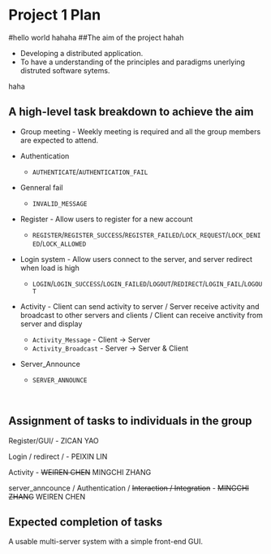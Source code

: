 # Project 1 Plan
#hello world hahaha
##The aim of the project
hahah
- Developing a distributed application.
- To have a understanding of the principles and paradigms unerlying distruted software sytems.

haha

## A high-level task breakdown to achieve the aim

- Group meeting - Weekly meeting is required and all the group members are expected to attend.

- Authentication

  - `AUTHENTICATE`/`AUTHENTICATION_FAIL`

- Genneral fail

  - `INVALID_MESSAGE`

- Register - Allow users to register for a new account

  - `REGISTER`/`REGISTER_SUCCESS`/`REGISTER_FAILED`/`LOCK_REQUEST`/`LOCK_DENIED`/`LOCK_ALLOWED`

- Login system - Allow users connect to the server, and server redirect when load is high

  - `LOGIN`/`LOGIN_SUCCESS`/`LOGIN_FAILED`/`LOGOUT`/`REDIRECT`/`LOGIN_FAIL`/`LOGOUT`

- Activity - Client can send activity to server / Server receive activity and broadcast to other servers and clients / Client can receive anctivity from server and display

  - `Activity_Message` - Client -> Server 
  - `Activity_Broadcast` - Server -> Server & Client

- Server_Announce

  - `SERVER_ANNOUNCE`

  ​



## Assignment of tasks to individuals in the group 

Register/GUI/ - ZICAN YAO

Login / redirect / - PEIXIN LIN

Activity - ~~WEIREN CHEN~~ MINGCHI ZHANG

server_anncounce / Authentication / ~~Interaction / Integration~~ - ~~MINGCHI ZHANG~~ WEIREN CHEN



## Expected completion of tasks

A usable multi-server system with a simple front-end GUI.

